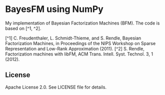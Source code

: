 # BayesFM using NumPy
My implementation of Bayesian Factorization Machines (BFM). The code is based on [^1, ^2].

[^1] C. Freudenthaler, L. Schmidt-Thieme, and S. Rendle, Bayesian Factorization Machines, in Proceedings of the NIPS Workshop on Sparse Representation and Low-Rank Approximation (2011).
[^2] S. Rendle, Factorization machines with libFM, ACM Trans. Intell. Syst. Technol. 3, 1 (2012).

## License
Apache License 2.0. See LICENSE file for details.
